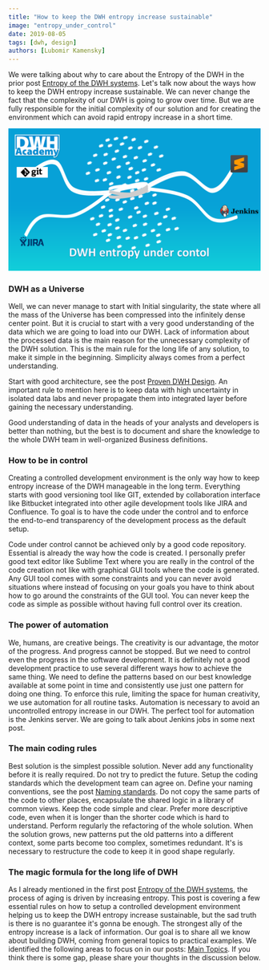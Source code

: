 ```yaml
---
title: "How to keep the DWH entropy increase sustainable"
image: "entropy_under_control"
date: 2019-08-05
tags: [dwh, design]
authors: [Lubomir Kamensky]
---
```


We were talking about why to care about the Entropy of the DWH in the prior post [Entropy of the DWH systems](https://posts.dwhacademy.com/entropy-of-dwh/). Let's talk now about the ways how to keep the DWH entropy increase sustainable.  We can never change the fact that the complexity of our DWH is going to grow over time. But we are fully responsible for the initial complexity of our solution and for creating the environment which can avoid rapid entropy increase in a short time.

<img src="entropy_under_control.png" width="800px" alt="entropy_under_control"/>

### DWH as a Universe
Well, we can never manage to start with Initial singularity, the state where all the mass of the Universe has been compressed into the infinitely dense center point.  But it is crucial to start with a very good understanding of the data which we are going to load into our DWH. Lack of information about the processed data is the main reason for the unnecessary complexity of the DWH solution.  This is the main rule for the long life of any solution, to make it simple in the beginning.  Simplicity always comes from a perfect understanding.

Start with good architecture, see the post [Proven DWH Design](https://posts.dwhacademy.com/proven-design/).  An important rule to mention here is to keep data with high uncertainty in isolated data labs and never propagate them into integrated layer before gaining the necessary understanding. 

Good understanding of data in the heads of your analysts and developers is better than nothing, but the best is to document and share the knowledge to the whole DWH team in well-organized Business definitions.

### How to be in control
Creating a controlled development environment is the only way how to keep entropy increase of the DWH manageable in the long term.  Everything starts with good versioning tool like GIT, extended by collaboration interface like Bitbucket integrated into other agile development tools like JIRA and Confluence.  To goal is to have the code under the control and to enforce the end-to-end transparency of the development process as the default setup.

Code under control cannot be achieved only by a good code repository. Essential is already the way how the code is created. I personally prefer good text editor like Sublime Text where you are really in the control of the code creation not like with graphical GUI tools where the code is generated.   Any GUI tool comes with some constraints and you can never avoid situations where instead of focusing on your goals you have to think about how to go around the constraints of the GUI tool. You can never keep the code as simple as possible without having full control over its creation.

### The power of automation
We, humans, are creative beings. The creativity is our advantage, the motor of the progress.  And progress cannot be stopped. But we need to control even the progress in the software development. It is definitely not a good development practice to use several different ways how to achieve the same thing. We need to define the patterns based on our best knowledge available at some point in time and consistently use just one pattern for doing one thing. To enforce this rule, limiting the space for human creativity, we use automation for all routine tasks. Automation is necessary to avoid an uncontrolled entropy increase in our DWH.  The perfect tool for automation is the Jenkins server.  We are going to talk about Jenkins jobs in some next post.

### The main coding rules  
Best solution is the simplest possible solution.  Never add any functionality before it is really required.  Do not try to predict the future.  Setup the coding standards which the development team can agree on. Define your naming conventions, see the post [Naming standards](https://posts.dwhacademy.com/naming-standards/).  Do not copy the same parts of the code to other places, encapsulate the shared logic in a library of common views.  Keep the code simple and clear. Prefer more descriptive code, even when it is longer than the shorter code which is hard to understand. Perform regularly the refactoring of the whole solution. When the solution grows, new patterns put the old patterns into a different context, some parts become too complex, sometimes redundant. It's is necessary to restructure the code to keep it in good shape regularly. 

###  The magic formula for the long life of DWH
As I already mentioned in the first post [Entropy of the DWH systems](https://posts.dwhacademy.com/entropy-of-dwh/), the process of aging is driven by increasing entropy.  This post is covering a few essential rules on how to setup a controlled development environment helping us to keep the DWH entropy increase sustainable, but the sad truth is there is no guarantee it's gonna be enough.  The strongest ally of the entropy increase is a lack of information.  Our goal is to share all we know about building DWH, coming from general topics to practical examples. We identified the following areas to focus on in our posts: [Main Topics](https://posts.dwhacademy.com/categories/). If you think there is some gap, please share your thoughts in the discussion below.